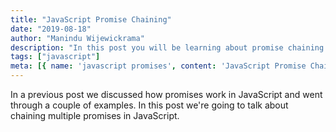 ```yaml
---
title: "JavaScript Promise Chaining"
date: "2019-08-18"
author: "Manindu Wijewickrama"
description: "In this post you will be learning about promise chaining in JavaScript"
tags: ["javascript"]
meta: [{ name: 'javascript promises', content: 'JavaScript Promise Chaining' }]
---
```


In a previous post we discussed how promises work in JavaScript and went through a couple of examples. In this post we're going to talk about chaining multiple promises in JavaScript.





